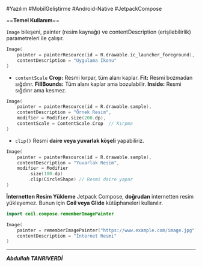 #Yazılım #MobilGeliştirme #Android-Native  #JetpackCompose

==**Temel Kullanım**==

`Image` bileşeni, painter (resim kaynağı) ve contentDescription (erişilebilirlik) parametreleri ile çalışır.
```kotlin
Image(
    painter = painterResource(id = R.drawable.ic_launcher_foreground),
    contentDescription = "Uygulama İkonu"
)

```

- `contentScale`
 **Crop:** Resmi kırpar, tüm alanı kaplar.
 **Fit:** Resmi bozmadan sığdırır.
**FillBounds:** Tüm alanı kaplar ama bozulabilir.
 **Inside:** Resmi sığdırır ama kesmez.
```kotlin
Image(
    painter = painterResource(id = R.drawable.sample),
    contentDescription = "Örnek Resim",
    modifier = Modifier.size(200.dp),
    contentScale = ContentScale.Crop  // Kırpma
)

```


- `clip()`
Resmi **daire veya yuvarlak köşeli** yapabiliriz.
```kotlin
Image(
    painter = painterResource(id = R.drawable.sample),
    contentDescription = "Yuvarlak Resim",
    modifier = Modifier
        .size(100.dp)
        .clip(CircleShape) // Resmi daire yapar
)

```


**İnternetten Resim Yükleme**
Jetpack Compose, **doğrudan** internetten resim yükleyemez. Bunun için **Coil veya Glide** kütüphaneleri kullanılır.
```kotlin
import coil.compose.rememberImagePainter

Image(
    painter = rememberImagePainter("https://www.example.com/image.jpg"),
    contentDescription = "İnternet Resmi"
)

```

---

***Abdullah TANRIVERDİ***